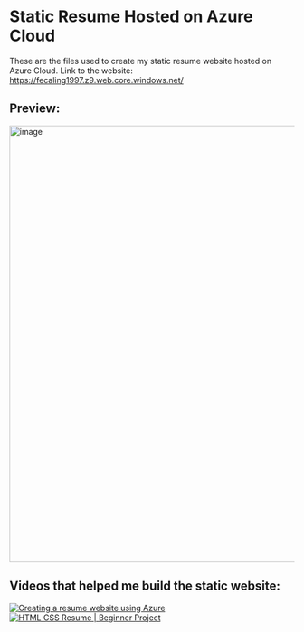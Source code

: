 # Static Resume Hosted on Azure Cloud

These are the files used to create my static resume website hosted on Azure Cloud. Link to the website: https://fecaling1997.z9.web.core.windows.net/

## Preview:

<img width="773" alt="image" src="https://github.com/user-attachments/assets/51f204e2-e0e8-457e-b388-89ee5bdc8c4c" />


## Videos that helped me build the static website:

[![Creating a resume website using Azure](https://img.youtube.com/vi/jJCSP6yOFmc/0.jpg)](https://www.youtube.com/watch?v=jJCSP6yOFmc)
[![HTML CSS Resume | Beginner Project](https://img.youtube.com/vi/FHb9JobDs2o/0.jpg)](https://www.youtube.com/watch?v=FHb9JobDs2o)
